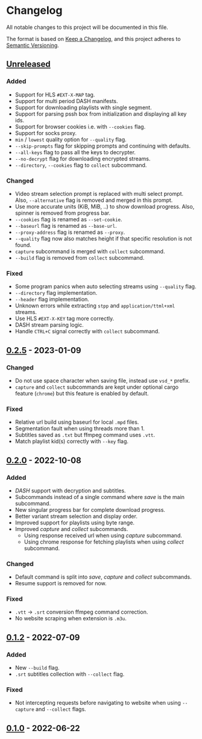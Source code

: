 # Changelog

All notable changes to this project will be documented in this file.

The format is based on [Keep a Changelog](https://keepachangelog.com/en/1.0.0),
and this project adheres to [Semantic Versioning](https://semver.org/spec/v2.0.0.html).

## [Unreleased]

### Added

- Support for HLS `#EXT-X-MAP` tag.
- Support for multi period DASH manifests.
- Support for downloading playlists with single segment.
- Support for parsing pssh box from initialization and displaying all key ids.
- Support for browser cookies i.e. with `--cookies` flag.
- Support for socks proxy.
- `min` / `lowest` quality option for `--quality` flag.
- `--skip-prompts` flag for skipping prompts and continuing with defaults.
- `--all-keys` flag to pass all the keys to decrypter.
- `--no-decrypt` flag for downloading encrypted streams.
- `--directory`, `--cookies` flag to `collect` subcommand.

### Changed

- Video stream selection prompt is replaced with multi select prompt.
  Also, `--alternative` flag is removed and merged in this prompt. 
- Use more accurate units (KiB, MiB, ..) to show download progress.
  Also, spinner is removed from progress bar.
- `--cookies` flag is renamed as `--set-cookie`.
- `--baseurl` flag is renamed as `--base-url`.
- `--proxy-address` flag is renamed as `--proxy`.
- `--quality` flag now also matches height if that specific resolution is not found.
- `capture` subcommand is merged with `collect` subcommand.
- `--build` flag is removed from `collect` subcommand.

### Fixed

- Some program panics when auto selecting streams using `--quality` flag.
- `--directory` flag implementation.
- `--header` flag implementation.
- Unknown errors while extracting `stpp` and `application/ttml+xml` streams.
- Use HLS `#EXT-X-KEY` tag more correctly.
- DASH stream parsing logic.
- Handle `CTRL+C` signal correctly with `collect` subcommand.

## [0.2.5] - 2023-01-09

### Changed

- Do not use space character when saving file, instead use `vsd_*` prefix.
- `capture` and `collect` subcommands are kept under optional cargo feature (`chrome`) but this feature is enabled by default.

### Fixed

- Relative url build using baseurl for local `.mpd` files.
- Segmentation fault when using threads more than 1.
- Subtitles saved as `.txt` but ffmpeg command uses `.vtt`.
- Match playlist kid(s) correctly with `--key` flag.

## [0.2.0] - 2022-10-08

### Added

- *DASH* support with decryption and subtitles.
- Subcommands instead of a single command where *save* is the main subcommand.
- New singular progress bar for complete download progress.
- Better variant stream selection and display order.
- Improved support for playlists using byte range.
- Improved *capture* and *collect* subcommands.
  - Using response received url when using *capture* subcommand.
  - Using chrome response for fetching playlists when using *collect* subcommand.

### Changed

- Default command is split into *save*, *capture* and *collect* subcommands.
- Resume support is removed for now.

### Fixed

- `.vtt` -> `.srt` conversion ffmpeg command correction.
- No website scraping when extension is `.m3u`.

## [0.1.2] - 2022-07-09

### Added

- New `--build` flag.
- `.srt` subtitles collection with `--collect` flag.

### Fixed

- Not intercepting requests before navigating to website when using `--capture` and `--collect` flags.

## [0.1.0] - 2022-06-22

[Unreleased]: https://github.com/clitic/vsd/compare/v0.2.5...HEAD
[0.2.5]: https://github.com/clitic/vsd/compare/v0.2.0...v0.2.5
[0.2.0]: https://github.com/clitic/vsd/compare/v0.1.2...v0.2.0
[0.1.2]: https://github.com/clitic/vsd/compare/v0.1.0...v0.1.2
[0.1.0]: https://github.com/clitic/vsd/releases/tag/v0.1.0
